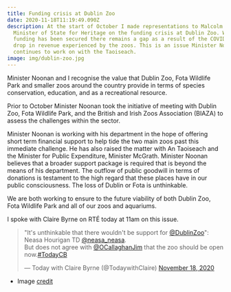 ```yaml
---
title: Funding crisis at Dublin Zoo
date: 2020-11-18T11:19:49.090Z
description: At the start of October I made representations to Malcolm Noonan,
  Minister of State for Heritage on the funding crisis at Dublin Zoo. While some
  funding has been secured there remains a gap as a result of the COVID related
  drop in revenue experienced by the zoos. This is an issue Minister Noonan
  continues to work on with the Taoiseach.
image: img/dublin-zoo.jpg
---
```

Minister Noonan and I recognise the value that Dublin Zoo, Fota Wildlife Park and smaller zoos around the country provide in terms of species conservation, education, and as a recreational resource.

Prior to October Minister Noonan took the initiative of meeting with Dublin Zoo, Fota Wildlife Park, and the British and Irish Zoos Association (BIAZA) to assess the challenges within the sector.

Minister Noonan is working with his department in the hope of offering short term financial support to help tide the two main zoos past this immediate challenge. He has also raised the matter with An Taoiseach and the Minister for Public Expenditure, Minister McGrath. Minister Noonan believes that a broader support package is required that is beyond the means of his department. The outflow of public goodwill in terms of donations is testament to the high regard that these places have in our public consciousness. The loss of Dublin or Fota is unthinkable.

We are both working to ensure to the future viability of both Dublin Zoo, Fota Wildlife Park and all of our zoos and aquariums.

I spoke with Claire Byrne on RTÉ today at 11am on this issue.

<blockquote class="twitter-tweet"><p lang="en" dir="ltr">&quot;It&#39;s unthinkable that there wouldn&#39;t be support for <a href="https://twitter.com/DublinZoo?ref_src=twsrc%5Etfw">@DublinZoo</a>&quot;: Neasa Hourigan TD <a href="https://twitter.com/neasa_neasa?ref_src=twsrc%5Etfw">@neasa_neasa</a>.<br>But does not agree with <a href="https://twitter.com/OCallaghanJim?ref_src=twsrc%5Etfw">@OCallaghanJim</a> that the zoo should be open now.<a href="https://twitter.com/hashtag/TodayCB?src=hash&amp;ref_src=twsrc%5Etfw">#TodayCB</a></p>&mdash; Today with Claire Byrne (@TodaywithClaire) <a href="https://twitter.com/TodaywithClaire/status/1329018911258517508?ref_src=twsrc%5Etfw">November 18, 2020</a></blockquote> <script async src="https://platform.twitter.com/widgets.js" charset="utf-8"></script> 

* Image [credit](https://en.wikipedia.org/wiki/File:DublinZooEntrance.jpg)